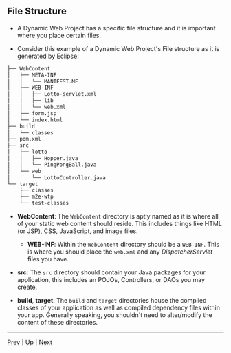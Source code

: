## File Structure
* A Dynamic Web Project has a specific file structure and it is important where you place certain files.
  
* Consider this example of a Dynamic Web Project's File structure as it is generated by Eclipse:
  
```bash
├── WebContent
│   ├── META-INF
│   │   └── MANIFEST.MF
│   ├── WEB-INF
│   │   ├── Lotto-servlet.xml
│   │   ├── lib
│   │   └── web.xml
│   ├── form.jsp
│   └── index.html
├── build
│   └── classes
├── pom.xml
├── src
│   ├── lotto
│   │   ├── Hopper.java
│   │   └── PingPongBall.java
│   └── web
│       └── LottoController.java
└── target
    ├── classes
    ├── m2e-wtp
    └── test-classes
```
  
* **WebContent**: The `WebContent` directory is aptly named as it is where all of your static web content should reside. This includes things like HTML (or JSP), CSS, JavaScript, and image files.
  
  * **WEB-INF**: Within the `WebContent` directory should be a `WEB-INF`. This is where you should place the `web.xml` and any *DispatcherServlet* files you have.
  
* **src**: The `src` directory should contain your Java packages for your application, this includes an POJOs, Controllers, or DAOs you may create.
  
* **build**, **target**: The `build` and `target` directories house the compiled classes of your application as well as compiled dependency files within your app. Generally speaking, you shouldn't need to alter/modify the content of these directories.

<hr>

[Prev](components_of_spring_mvc.md) | [Up](../README.md) | [Next](dependencies.md)
  
